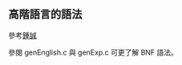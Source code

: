 ## 高階語言的語法
參考[鍾誠](https://github.com/ccc112b/cpu2os/blob/master/02-軟體/02-編譯器/高階語言的語法.md)

參閱 genEnglish.c 與 genExp.c 可更了解 BNF 語法。

